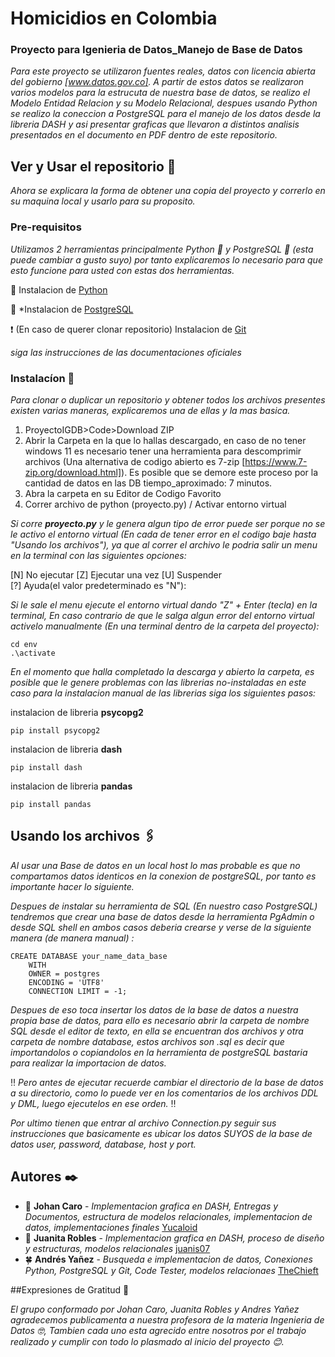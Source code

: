 # Homicidios en Colombia
### Proyecto para Igenieria de Datos_Manejo de Base de Datos

_Para este proyecto se utilizaron fuentes reales, datos con licencia abierta del gobierno [www.datos.gov.co]. A partir de estos datos se realizaron varios modelos para la estrucuta de nuestra base de datos, se realizo el Modelo Entidad Relacion y su Modelo Relacional, despues usando Python se realizo la coneccion a PostgreSQL para el manejo de los datos desde la libreria DASH y asi presentar graficas que llevaron a distintos analisis presentados en el documento en PDF dentro de este repositorio._

## Ver y Usar el repositorio 🚀

_Ahora se explicara la forma de obtener una copia del proyecto y correrlo en su maquina local y usarlo para su proposito._

### Pre-requisitos

_Utilizamos 2 herramientas principalmente Python 🐍 y PostgreSQL 🐘 (esta puede cambiar a gusto suyo) por tanto explicaremos lo necesario para que esto funcione para usted con estas dos herramientas._

🐍 Instalacion de [Python](https://www.python.org/downloads/)

🐘 *Instalacion de [PostgreSQL](https://www.postgresql.org/download/)

❗ (En caso de querer clonar repositorio) Instalacion de [Git](https://git-scm.com/downloads)


_siga las instrucciones de las documentaciones oficiales_

### Instalacíon 💾

_Para clonar o duplicar un repositorio y obtener todos los archivos presentes existen varias maneras, explicaremos una de ellas y la mas basica._


1) ProyectoIGDB>Code>Download ZIP
2) Abrir la Carpeta en la que lo hallas descargado, en caso de no tener windows 11 es necesario tener una herramienta para descomprimir archivos (Una alternativa de codigo abierto es 7-zip [https://www.7-zip.org/download.html]). Es posible que se demore este proceso por la cantidad de datos en las DB tiempo_aproximado: 7 minutos.
3) Abra la carpeta en su Editor de Codigo Favorito
4) Correr archivo de python (proyecto.py) / Activar entorno virtual

_Si corre **proyecto.py** y le genera algun tipo de error puede ser porque no se le activo el entorno virtual (En cada de tener error en el codigo baje hasta  "Usando los archivos"), ya que al correr el archivo le podria salir un menu en la terminal con las siguientes opciones:_

[N] No ejecutar  [Z] Ejecutar una vez  [U] Suspender  
[?] Ayuda(el valor predeterminado es "N"):

_Si le sale el menu ejecute el entorno virtual dando "Z" + Enter (tecla) en la terminal, En caso contrario de que le salga algun error del entorno virtual activelo manualmente (En una terminal dentro de la carpeta del proyecto):_

```
cd env
.\activate
```

_En el momento que halla completado la descarga y abierto la carpeta, es posible que le genere problemas con las librerias no-instaladas en este caso para la instalacion manual de las librerias siga los siguientes pasos:_

instalacion de libreria **psycopg2**
```
pip install psycopg2
```
instalacion de libreria **dash**
```
pip install dash
```
instalacion de libreria **pandas**
```
pip install pandas
```
## Usando los archivos 🖇️

_Al usar una Base de datos en un local host lo mas probable es que no compartamos datos identicos en la conexion de postgreSQL, por tanto es importante hacer lo siguiente._

_Despues de instalar su herramienta de SQL (En nuestro caso PostgreSQL) tendremos que crear una base de datos desde la herramienta PgAdmin o desde SQL shell en ambos casos deberia crearse y verse de la siguiente manera (de manera manual) :_

```
CREATE DATABASE your_name_data_base
    WITH 
    OWNER = postgres
    ENCODING = 'UTF8'
    CONNECTION LIMIT = -1;
```
_Despues de eso toca insertar los datos de la base de datos a nuestra propia base de datos, para ello es necesario abrir la carpeta de nombre SQL desde el editor de texto, en ella se encuentran dos archivos y otra carpeta de nombre database, estos archivos son .sql es decir que importandolos o copiandolos en la herramienta de postgreSQL bastaria para realizar la importacion de datos._

:bangbang: 
_Pero antes de ejecutar recuerde cambiar el directorio de la base de datos a su directorio, como lo puede ver en los comentarios de los archivos DDL y DML, luego ejecutelos en ese orden._
:bangbang: 

_Por ultimo tienen que entrar al archivo Connection.py seguir sus instrucciones que basicamente es ubicar los datos SUYOS de la base de datos user, password, database, host y port._

## Autores ✒️

* 🍔 **Johan Caro** - *Implementacion grafica en DASH, Entregas y Documentos, estructura de modelos relacionales, implementacion de datos, implementaciones finales* [Yucaloid](https://github.com/Yucaloid)
* 🌷 **Juanita Robles** - *Implementacion grafica en DASH, proceso de diseño y estructuras, modelos relacionales* [juanis07](https://github.com/juanis07)
* 🍀 **Andrés Yañez** - *Busqueda e implementacion de datos, Conexiones Python, PostgreSQL y Git, Code Tester, modelos relacionaes* [TheChieft](https://github.com/TheChieft)

##Expresiones de Gratitud 🎁

_El grupo conformado por Johan Caro, Juanita Robles y Andres Yañez agradecemos publicamenta a nuestra profesora de la materia Ingenieria de Datos 🤓, Tambien cada uno esta agrecido entre nosotros por el trabajo realizado y cumplir con todo lo plasmado al inicio del proyecto 😊._





